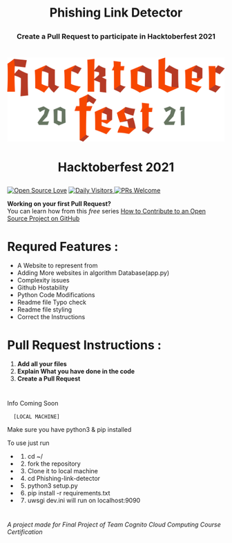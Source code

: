 # **<p align="center">Phishing Link Detector**


### <p align="center">Create a Pull Request to participate in Hacktoberfest 2021  
#
![Hacktoberfest 2021](./hacktoberfest2021.png)
# <p align="center">Hacktoberfest 2021

[![Open Source Love](https://badges.frapsoft.com/os/v2/open-source.svg?v=103)](https://github.com/ShreyamMaity) [![Daily Visitors](https://visitor-badge.glitch.me/badge?page_id=ShryeyamMaity.Phishing-link-detector) ![PRs Welcome](https://img.shields.io/badge/PRs-welcome-brightgreen.svg?style=flat-square)](http://makeapullrequest.com)  
      
**Working on your first Pull Request?**   
      You can learn how from this *free* series [How to Contribute to an Open Source Project on GitHub](https://kcd.im/pull-request)

# Requred Features :
- A Website to represent from
- Adding More websites in algorithm Database(app.py)
- Complexity issues
- Github Hostability
- Python Code Modifications
- Readme file Typo check
- Readme file styling
- Correct the Instructions

# Pull Request Instructions :
1. **Add all your files**
2. **Explain What you have done in the code** 
3. **Create a Pull Request**

#
Info Coming Soon 

      [LOCAL MACHINE]
Make sure you have python3 & pip installed
 
To use just run
- 1) cd ~/
- 2) fork the repository
- 3) Clone it to local machine
- 4) cd Phishing-link-detector 
- 5) python3 setup.py
- 6) pip install -r requirements.txt 
- 7) uwsgi dev.ini
will run on localhost:9090

      
#
###### A project made for Final Project of Team Cognito Cloud Computing Course Certification 
